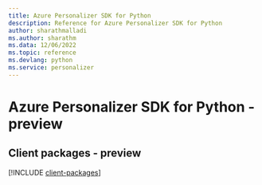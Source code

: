 ```yaml
---
title: Azure Personalizer SDK for Python
description: Reference for Azure Personalizer SDK for Python
author: sharathmalladi
ms.author: sharathm
ms.data: 12/06/2022
ms.topic: reference
ms.devlang: python
ms.service: personalizer
---
```

# Azure Personalizer SDK for Python - preview

## Client packages - preview
[!INCLUDE [client-packages](personalizer-client-index.md)]